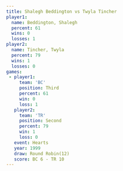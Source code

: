 ```yaml
---
title: Shalegh Beddington vs Twyla Tincher
player1:                   
  name: Beddington, Shalegh
  percent: 61              
  wins: 0                  
  losses: 1                
player2:                   
  name: Tincher, Twyla     
  percent: 79              
  wins: 1                  
  losses: 0                
games:
 - player1:         
     team: 'BC'     
     position: Third
     percent: 61    
     win: 0         
     loss: 1        
   player2:          
     team: 'TR'      
     position: Second
     percent: 79     
     win: 1          
     loss: 0         
   event: Hearts        
   year: 1999           
   draw: Round Robin(12)
   score: BC 6 - TR 10  
---
```

